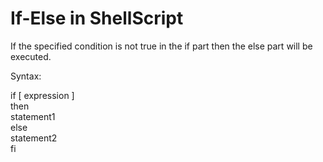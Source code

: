 <h1>If-Else in ShellScript</h1>

<p>
If the specified condition is not true in the if part then the else part will be executed.<br>

Syntax:<br>

if [ expression ]<br>
then<br>
   statement1<br>
else<br>
   statement2<br>
fi<br>




</p>